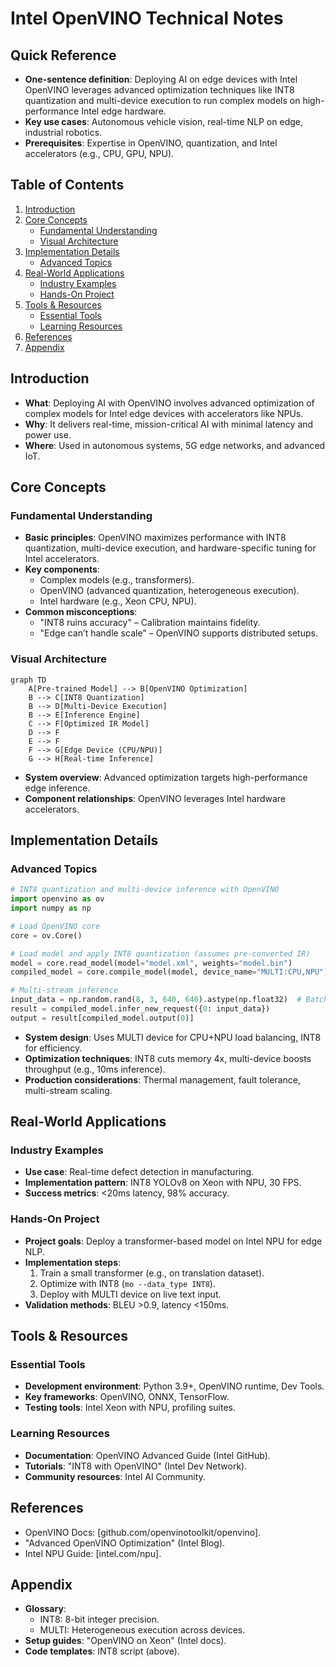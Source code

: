 # Intel OpenVINO Technical Notes  

<!-- [Image description: A rectangular, detailed diagram showing a complex model (e.g., transformer) optimized with OpenVINO, deployed to a high-end edge device (e.g., Intel Xeon with NPU). It includes steps like INT8 quantization, multi-device execution, and performance metrics (e.g., latency, power), with a futuristic technical aesthetic.] -->

## Quick Reference  
- **One-sentence definition**: Deploying AI on edge devices with Intel OpenVINO leverages advanced optimization techniques like INT8 quantization and multi-device execution to run complex models on high-performance Intel edge hardware.  
- **Key use cases**: Autonomous vehicle vision, real-time NLP on edge, industrial robotics.  
- **Prerequisites**: Expertise in OpenVINO, quantization, and Intel accelerators (e.g., CPU, GPU, NPU).  

## Table of Contents  
1. [Introduction](#introduction)  
2. [Core Concepts](#core-concepts)  
   - [Fundamental Understanding](#fundamental-understanding)  
   - [Visual Architecture](#visual-architecture)  
3. [Implementation Details](#implementation-details)  
   - [Advanced Topics](#advanced-topics)  
4. [Real-World Applications](#real-world-applications)  
   - [Industry Examples](#industry-examples)  
   - [Hands-On Project](#hands-on-project)  
5. [Tools & Resources](#tools--resources)  
   - [Essential Tools](#essential-tools)  
   - [Learning Resources](#learning-resources)  
6. [References](#references)  
7. [Appendix](#appendix)  

## Introduction  
- **What**: Deploying AI with OpenVINO involves advanced optimization of complex models for Intel edge devices with accelerators like NPUs.  
- **Why**: It delivers real-time, mission-critical AI with minimal latency and power use.  
- **Where**: Used in autonomous systems, 5G edge networks, and advanced IoT.  

## Core Concepts  
### Fundamental Understanding  
- **Basic principles**: OpenVINO maximizes performance with INT8 quantization, multi-device execution, and hardware-specific tuning for Intel accelerators.  
- **Key components**:  
  - Complex models (e.g., transformers).  
  - OpenVINO (advanced quantization, heterogeneous execution).  
  - Intel hardware (e.g., Xeon CPU, NPU).  
- **Common misconceptions**:  
  - "INT8 ruins accuracy" – Calibration maintains fidelity.  
  - "Edge can’t handle scale" – OpenVINO supports distributed setups.  

### Visual Architecture  
```mermaid  
graph TD  
    A[Pre-trained Model] --> B[OpenVINO Optimization]  
    B --> C[INT8 Quantization]  
    B --> D[Multi-Device Execution]  
    B --> E[Inference Engine]  
    C --> F[Optimized IR Model]  
    D --> F  
    E --> F  
    F --> G[Edge Device (CPU/NPU)]  
    G --> H[Real-time Inference]  
```  
- **System overview**: Advanced optimization targets high-performance edge inference.  
- **Component relationships**: OpenVINO leverages Intel hardware accelerators.  

## Implementation Details  
### Advanced Topics  
```python  
# INT8 quantization and multi-device inference with OpenVINO  
import openvino as ov  
import numpy as np  

# Load OpenVINO core  
core = ov.Core()  

# Load model and apply INT8 quantization (assumes pre-converted IR)  
model = core.read_model(model="model.xml", weights="model.bin")  
compiled_model = core.compile_model(model, device_name="MULTI:CPU,NPU")  

# Multi-stream inference  
input_data = np.random.rand(8, 3, 640, 640).astype(np.float32)  # Batch of 8  
result = compiled_model.infer_new_request({0: input_data})  
output = result[compiled_model.output(0)]  
```  
- **System design**: Uses MULTI device for CPU+NPU load balancing, INT8 for efficiency.  
- **Optimization techniques**: INT8 cuts memory 4x, multi-device boosts throughput (e.g., 10ms inference).  
- **Production considerations**: Thermal management, fault tolerance, multi-stream scaling.  

## Real-World Applications  
### Industry Examples  
- **Use case**: Real-time defect detection in manufacturing.  
- **Implementation pattern**: INT8 YOLOv8 on Xeon with NPU, 30 FPS.  
- **Success metrics**: <20ms latency, 98% accuracy.  

### Hands-On Project  
- **Project goals**: Deploy a transformer-based model on Intel NPU for edge NLP.  
- **Implementation steps**:  
  1. Train a small transformer (e.g., on translation dataset).  
  2. Optimize with INT8 (`mo --data_type INT8`).  
  3. Deploy with MULTI device on live text input.  
- **Validation methods**: BLEU >0.9, latency <150ms.  

## Tools & Resources  
### Essential Tools  
- **Development environment**: Python 3.9+, OpenVINO runtime, Dev Tools.  
- **Key frameworks**: OpenVINO, ONNX, TensorFlow.  
- **Testing tools**: Intel Xeon with NPU, profiling suites.  

### Learning Resources  
- **Documentation**: OpenVINO Advanced Guide (Intel GitHub).  
- **Tutorials**: "INT8 with OpenVINO" (Intel Dev Network).  
- **Community resources**: Intel AI Community.  

## References  
- OpenVINO Docs: [github.com/openvinotoolkit/openvino].  
- "Advanced OpenVINO Optimization" (Intel Blog).  
- Intel NPU Guide: [intel.com/npu].  

## Appendix  
- **Glossary**:  
  - INT8: 8-bit integer precision.  
  - MULTI: Heterogeneous execution across devices.  
- **Setup guides**: "OpenVINO on Xeon" (Intel docs).  
- **Code templates**: INT8 script (above).  
